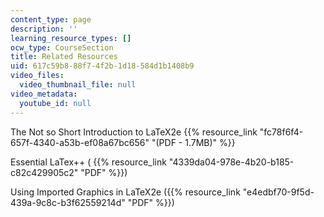 ```yaml
---
content_type: page
description: ''
learning_resource_types: []
ocw_type: CourseSection
title: Related Resources
uid: 617c59b8-88f7-4f2b-1d18-584d1b1408b9
video_files:
  video_thumbnail_file: null
video_metadata:
  youtube_id: null
---
```


The Not so Short Introduction to LaTeX2e {{% resource_link "fc78f6f4-657f-4340-a53b-ef08a67bc656" "(PDF - 1.7MB)" %}}

Essential LaTex++ ( {{% resource_link "4339da04-978e-4b20-b185-c82c429905c2" "PDF" %}})

Using Imported Graphics in LaTeX2e ({{% resource_link "e4edbf70-9f5d-439a-9c8c-b3f62559214d" "PDF" %}})